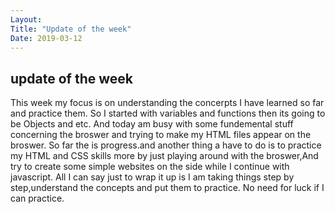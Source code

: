 ```yaml
---
Layout:
Title: "Update of the week"
Date: 2019-03-12
---
```

## update of the week

This week my focus is on understanding the concerpts I have learned so far and practice them.
So I started with variables and functions then its going to be Objects and etc.
And today am busy with some fundemental stuff concerning the broswer and trying to make my HTML files appear on the broswer.
So far the is progress.and another thing a have to do is to practice my HTML and CSS skills more by just playing around with the broswer,And try to create some simple websites on the side while I continue with javascript.
All I can say just to wrap it up is I am taking things step by step,understand the concepts and put them to practice.
No need for luck if I can practice. 
